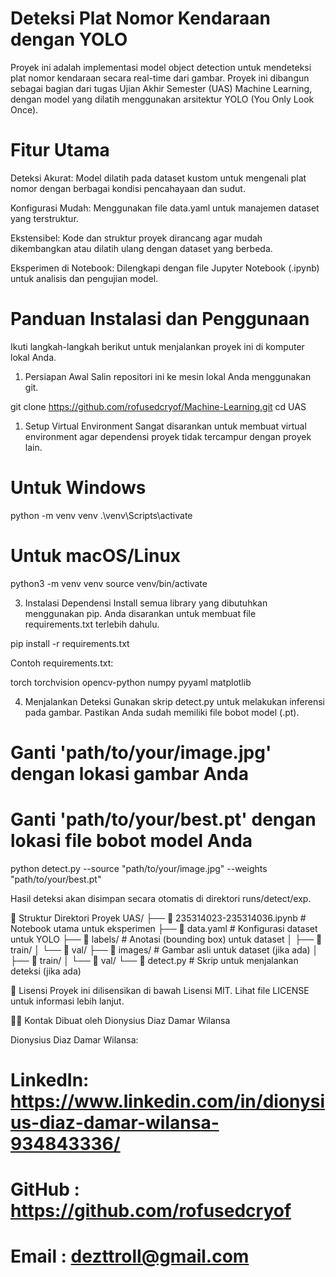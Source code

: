 # Deteksi Plat Nomor Kendaraan dengan YOLO
Proyek ini adalah implementasi model object detection untuk mendeteksi plat nomor kendaraan secara real-time dari gambar. Proyek ini dibangun sebagai bagian dari tugas Ujian Akhir Semester (UAS) Machine Learning, dengan model yang dilatih menggunakan arsitektur YOLO (You Only Look Once).

# Fitur Utama
Deteksi Akurat: Model dilatih pada dataset kustom untuk mengenali plat nomor dengan berbagai kondisi pencahayaan dan sudut.

Konfigurasi Mudah: Menggunakan file data.yaml untuk manajemen dataset yang terstruktur.

Ekstensibel: Kode dan struktur proyek dirancang agar mudah dikembangkan atau dilatih ulang dengan dataset yang berbeda.

Eksperimen di Notebook: Dilengkapi dengan file Jupyter Notebook (.ipynb) untuk analisis dan pengujian model.

# Panduan Instalasi dan Penggunaan
Ikuti langkah-langkah berikut untuk menjalankan proyek ini di komputer lokal Anda.

1. Persiapan Awal
Salin repositori ini ke mesin lokal Anda menggunakan git.

git clone https://github.com/rofusedcryof/Machine-Learning.git
cd UAS

1. Setup Virtual Environment
Sangat disarankan untuk membuat virtual environment agar dependensi proyek tidak tercampur dengan proyek lain.

# Untuk Windows
python -m venv venv
.\venv\Scripts\activate

# Untuk macOS/Linux
python3 -m venv venv
source venv/bin/activate

3. Instalasi Dependensi
Install semua library yang dibutuhkan menggunakan pip. Anda disarankan untuk membuat file requirements.txt terlebih dahulu.

pip install -r requirements.txt

Contoh requirements.txt:

torch
torchvision
opencv-python
numpy
pyyaml
matplotlib

4. Menjalankan Deteksi
Gunakan skrip detect.py untuk melakukan inferensi pada gambar. Pastikan Anda sudah memiliki file bobot model (.pt).

# Ganti 'path/to/your/image.jpg' dengan lokasi gambar Anda
# Ganti 'path/to/your/best.pt' dengan lokasi file bobot model Anda
python detect.py --source "path/to/your/image.jpg" --weights "path/to/your/best.pt"

Hasil deteksi akan disimpan secara otomatis di direktori runs/detect/exp.

📁 Struktur Direktori Proyek
UAS/
├── 📄 235314023-235314036.ipynb   # Notebook utama untuk eksperimen
├── 📄 data.yaml                     # Konfigurasi dataset untuk YOLO
├── 📁 labels/                       # Anotasi (bounding box) untuk dataset
│   ├── 📁 train/
│   └── 📁 val/
├── 📁 images/                       # Gambar asli untuk dataset (jika ada)
│   ├── 📁 train/
│   └── 📁 val/
└── 📄 detect.py                     # Skrip untuk menjalankan deteksi (jika ada)

📄 Lisensi
Proyek ini dilisensikan di bawah Lisensi MIT. Lihat file LICENSE untuk informasi lebih lanjut.

🧑‍💻 Kontak
Dibuat oleh Dionysius Diaz Damar Wilansa

Dionysius Diaz Damar Wilansa: 
# LinkedIn: https://www.linkedin.com/in/dionysius-diaz-damar-wilansa-934843336/
# GitHub  : https://github.com/rofusedcryof
# Email   : dezttroll@gmail.com

